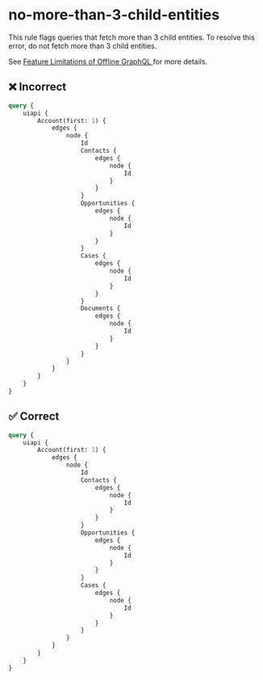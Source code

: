 # no-more-than-3-child-entities

This rule flags queries that fetch more than 3 child entities. To resolve this error, do not fetch more than 3 child entities.

See [Feature Limitations of Offline GraphQL
](https://developer.salesforce.com/docs/atlas.en-us.mobile_offline.meta/mobile_offline/use_graphql_limitations.htm) for more details.

## ❌ Incorrect

```GraphQL
query {
    uiapi {
        Account(first: 1) {
            edges {
                node {
                    Id
                    Contacts {
                        edges {
                            node {
                                Id
                            }
                        }
                    }
                    Opportunities {
                        edges {
                            node {
                                Id
                            }
                        }
                    }
                    Cases {
                        edges {
                            node {
                                Id
                            }
                        }
                    }
                    Documents {
                        edges {
                            node {
                                Id
                            }
                        }
                    }
                }
            }
        }
    }
}

```

## ✅ Correct

```GraphQL
query {
    uiapi {
        Account(first: 1) {
            edges {
                node {
                    Id
                    Contacts {
                        edges {
                            node {
                                Id
                            }
                        }
                    }
                    Opportunities {
                        edges {
                            node {
                                Id
                            }
                        }
                    }
                    Cases {
                        edges {
                            node {
                                Id
                            }
                        }
                    }
                }
            }
        }
    }
}

```
